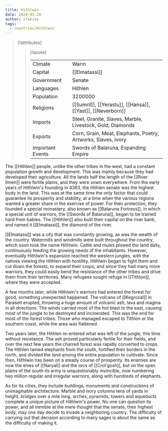 ```yaml
---
title: Hithlwin
date: 2024-01-28
author: sfakias
tags:
  - countries/Hithlwin
---
```


> [!attributes]
> 
> > [!quote]
> >
> > | | |
> > | --- | --- |
> > | Climate | Warm |
> > | Capital | [[Elmatassi]] |
> > | Government | Senate |
> > | Languages | Hithlen |
> > | Population | 3200000 |
> > | Religions | [[Sumril]], [[Yerastu]], [[Hansa]], [[Yast]], [[Neverborn]] |
> > | Imports | Steel, Granite, Slaves, Marble, Livestock, Gold, Diamonds |
> > | Exports | Corn, Grain, Meat, Elephants, Poetry, Artworks, Slaves, Ivory |
> > | Important Events | Swords of Balaruna, Expanding Empire |


The [[Hithlen]] people, unlike the other tribes in the west, had a constant population growth and development. This was mainly because they had developed their agriculture. All the lands half the length of the [[River Ilmen]] were fertile plains, and they were sown everywhere. From the early years of Hithlwin's founding in 4363, the Hithlen senate was the highest body in the land. This was at the same time the only factor that could guarantee its prosperity and stability, at a time when the various regions wanted a greater share in the exercise of power. For their protection, they founded a special monastery, also known as [[Balaruna Fortress]], in which a special unit of warriors, the [[Swords of Balaruna]], began to be trained hard from babies. The [[Hithlen]] also built their capital on the river bank, and named it [[Elmatassi]], the diamond of the river.

[[Elmatassi]] was a city that was constantly growing, as was the wealth of the country. Watermills and windmills were built  throughout the country, which soon took the name Hithlwin. Cattle and mules plowed the land daily, continuously feeding the growing needs of the inhabitants. However, eventually Hithlwin's expansion reached the western jungles, with the natives viewing the Hithlen with hostility. Hithlwin began to fight them and cut down the forests, to expand their crops, and since they had many more warriors, they could easily bend the resistance of the other tribes and drive them from their territories. Many refugees sought refuge in [[Tithlon]], where they were accepted.

A few months later, while Hithlwin's warriors had entered the forest for good, something unexpected happened. The volcano of [[Kegrozal]] in Paraselt erupted, throwing a huge amount of volcanic ash, lava and magma in all directions. The winds carried most of the hot blast to the east, causing most of the jungle to be destroyed and incinerated. This was the end for most of the forest tribes. Those who managed escaped to Tithlon or the southern coast, while the area was flattened.

Two years later, the Hithlen re-entered what was left of the jungle, this time without resistance. The ash proved particularly fertile for their fields, and over the next few years the charred forest was rapidly converted to crops. The Hithlen tamed elephants from the south, fortified their borders in the north, and divided the land among the entire population to cultivate. Since then, Hithlwin has been on a steady course of prosperity. Its enemies are now the elves of [[Naryal]] and the orcs of [[Crol'gosh]], but on the open plains of the south its army is unquestionably invincible, now numbering two million regular and irregular warriors, along with hundreds of elephants.

As for its cities, they include buildings, monuments and constructions of unimaginable architecture. Marble and ivory columns tens of yards in height, bridges over a mile long, arches, pyramids, towers and aqueducts complete a unique picture of Hithlwin's power. No one can question its power, and all tremble at the mere thought that the senate, their highest body, may one day decide to invade a neighboring country. The difficulty of carrying out that decision according to many sages is about the same as the difficulty of making it.